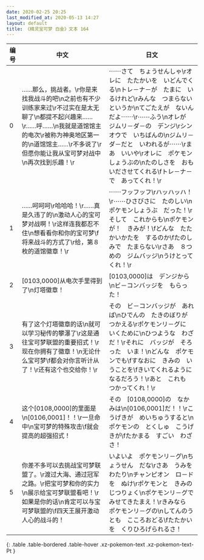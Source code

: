 ```yaml
---
date: 2020-02-25 20:25
last_modified_at: 2020-05-13 14:27
layout: default
title: 《精灵宝可梦 白金》文本 164
---
```

| 编号 | 中文 | 日文 |
| ---- | ---- | ---- |
| 0 | ……那么，挑战者。\r你是来找我战斗的吧\n之前也有不少训练家来过\r不过实在是太无聊了\n都提不起兴趣来……\r……呼……\n我就是道馆馆主的电次\r被称为神奥地区第一的\n道馆馆主……\r不多说了\r但愿你能让我从宝可梦对战中\n再次找到乐趣！\r | ⋯⋯さて　ちょうせんしゃ\rオレに　たたかいを　いどんでくる\nトレ－ナ－が　たまに　いるけれど\rみんな　つまらない　というか\nてごたえが　ないんだよ⋯⋯\r⋯⋯ふう\nオレが　ジムリ－ダ－の　デンジ\rシンオウで　いちばんの\nジムリ－ダ－だと　いわれるが⋯⋯\rまあ　いいや\rオレに　ポケモンしょうぶの\nたのしさを　おもいださせてくれる\fトレ－ナ－で　あってくれ！\r |
| 1 | ……呵呵呵\r哈哈哈！\r……真是久违了的\n激动人心的宝可梦对战啊！\r这样连我都忍不住\n想看看你和你的宝可梦\f将来战斗的方式了\r给，第８枚的道馆徽章！\r | ⋯⋯フッフッフ\rハッハッハ！\r⋯⋯ひさびさに　たのしい\nポケモンしょうぶ　だった！\rそして　これからも\nポケモンが！　きみが！\fどんな　たたかいかたを　するのか\fたのしみで　たまらない\rさあ　８つめの　ジムバッジ\nうけとってくれ！\r |
| 2 | [0103,0000]从电次手里得到了\n灯塔徽章！ | [0103,0000]は　デンジから\nビ－コンバッジを　もらった！ |
| 3 | 有了这个灯塔徽章的话\n就可以学习秘传的攀瀑了\r这是通往宝可梦联盟的重要招式！\r现在你拥有了徽章！\n无论什么宝可梦\f都会对你言听计从了！\r还有这个也交给你！\r | その　ビ－コンバッジが　あれば\nひでんの　たきのぼりが　つかえる\rポケモンリ－グに　いくために\nひつような　わざ　だ！\rそれに　バッジが　そろった　いま！\nどんな　ポケモンでも\fすなおに　きみの　いうことを\fきいてくれるように　なるだろう！\rあと　これも　つかってくれ！\r |
| 4 | 这个[0108,0000]的里面是\n[0106,0001]！！\r一旦命中\n宝可梦的特殊攻击\f就会提高的超强招式！ | その　[0108,0000]の　なかみは\n[0106,0001]だ！！\rこうげきが　めいちゅうすると\nポケモンの　とくしゅ　こうげきが\fたかまる　すごい　わざさ！ |
| 5 | 你差不多可以去挑战宝可梦联盟了。\r渡过大海、通过冠军之路。\r把宝可梦和你的实力\n展示给宝可梦联盟看吧！\r如果是你的话\n肯定可以与宝可梦联盟的\f四天王展开激动人心的战斗的！ | いよいよ　ポケモンリ－グ\nちょうせん　だな\rさあ　うみを　わたり\nチャンピオン　ロ－ドを　ぬけ\rポケモンと　きみの　じつりょく\nポケモンリ－グで　みせてきたまえ！\rきみなら　ポケモンリ－グの\nしてんのうとも　こころおどる\fたたかいを　くりひろげられるさ！ |
{: .table .table-bordered .table-hover .xz-pokemon-text .xz-pokemon-text-Pt }